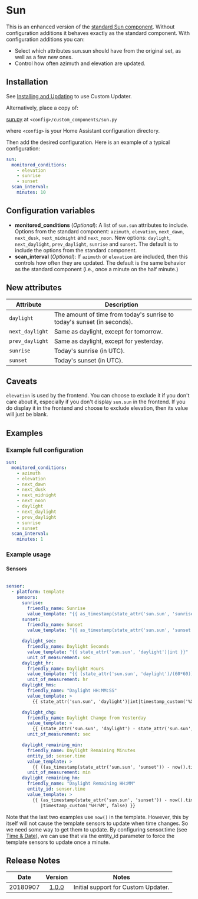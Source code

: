 # Sun
This is an enhanced version of the [standard Sun component](https://www.home-assistant.io/components/sun/). Without configuration additions it behaves exactly as the standard component. With configuration additions you can:

- Select which attributes sun.sun should have from the original set, as well as a few new ones.
- Control how often azimuth and elevation are updated.
## Installation
See [Installing and Updating](https://github.com/pnbruckner/homeassistant-config/blob/master/docs/custom_updater.md) to use Custom Updater.

Alternatively, place a copy of:

[sun.py](https://github.com/pnbruckner/homeassistant-config/blob/master/custom_components/sun.py) at `<config>/custom_components/sun.py`

where `<config>` is your Home Assistant configuration directory.

Then add the desired configuration. Here is an example of a typical configuration:
```yaml
sun:
  monitored_conditions:
    - elevation
    - sunrise
    - sunset
  scan_interval:
    minutes: 10
```
## Configuration variables
- **monitored_conditions** (*Optional*): A list of `sun.sun` attributes to include. Options from the standard component: `azimuth`, `elevation`, `next_dawn`, `next_dusk`, `next_midnight` and `next_noon`. New options: `daylight`, `next_daylight`, `prev_daylight`, `sunrise` and `sunset`. The default is to include the options from the standard component.
- **scan_interval** (*Optional*): If `azimuth` or `elevation` are included, then this controls how often they are updated. The default is the same behavior as the standard component (i.e., once a minute on the half minute.)
## New attributes
Attribute | Description
---|---
`daylight` | The amount of time from today's sunrise to today's sunset (in seconds).
`next_daylight` | Same as daylight, except for tomorrow.
`prev_daylight` | Same as daylight, except for yesterday.
`sunrise` | Today's sunrise (in UTC).
`sunset` | Today's sunset (in UTC).
## Caveats
`elevation` is used by the frontend. You can choose to exclude it if you don't care about it, especially if you don't display `sun.sun` in the frontend. If you do display it in the frontend and choose to exclude elevation, then its value will just be blank.
## Examples
### Example full configuration
```yaml
sun:
  monitored_conditions:
    - azimuth
    - elevation
    - next_dawn
    - next_dusk
    - next_midnight
    - next_noon
    - daylight
    - next_daylight
    - prev_daylight
    - sunrise
    - sunset
  scan_interval:
    minutes: 1
```
### Example usage
#### Sensors
```yaml

sensor:
  - platform: template
    sensors:
      sunrise:
        friendly_name: Sunrise
        value_template: "{{ as_timestamp(state_attr('sun.sun', 'sunrise'))|timestamp_custom('%X') }}"
      sunset:
        friendly_name: Sunset
        value_template: "{{ as_timestamp(state_attr('sun.sun', 'sunset'))|timestamp_custom('%X') }}"

      daylight_sec:
        friendly_name: Daylight Seconds
        value_template: "{{ state_attr('sun.sun', 'daylight')|int }}"
        unit_of_measurement: sec
      daylight_hr:
        friendly_name: Daylight Hours
        value_template: "{{ (state_attr('sun.sun', 'daylight')/(60*60))|round(2) }}"
        unit_of_measurement: hr
      daylight_hms:
        friendly_name: "Daylight HH:MM:SS"
        value_template: >
          {{ state_attr('sun.sun', 'daylight')|int|timestamp_custom('%X', false) }}

      daylight_chg:
        friendly_name: Daylight Change from Yesterday
        value_template: >
          {{ (state_attr('sun.sun', 'daylight') - state_attr('sun.sun', 'prev_daylight'))|int }}
        unit_of_measurement: sec

      daylight_remaining_min:
        friendly_name: Daylight Remaining Minutes
        entity_id: sensor.time
        value_template: >
          {{ ((as_timestamp(state_attr('sun.sun', 'sunset')) - now().timestamp())/60)|int }}
        unit_of_measurement: min
      daylight_remaining_hm:
        friendly_name: "Daylight Remaining HH:MM"
        entity_id: sensor.time
        value_template: >
          {{ (as_timestamp(state_attr('sun.sun', 'sunset')) - now().timestamp())
             |timestamp_custom('%H:%M', false) }}
```
Note that the last two examples use `now()` in the template. However, this by itself will not cause the template sensors to update when time changes. So we need some way to get them to update. By configuring sensor.time (see [Time & Date](https://www.home-assistant.io/components/sensor.time_date/)), we can use that via the entity_id parameter to force the template sensors to update once a minute.
## Release Notes
Date | Version | Notes
-|:-:|-
20180907 | [1.0.0](https://github.com/pnbruckner/homeassistant-config/blob/d767bcce0fdff0c9298dc7a010d27af88817eac2/custom_components/sun.py) | Initial support for Custom Updater.
